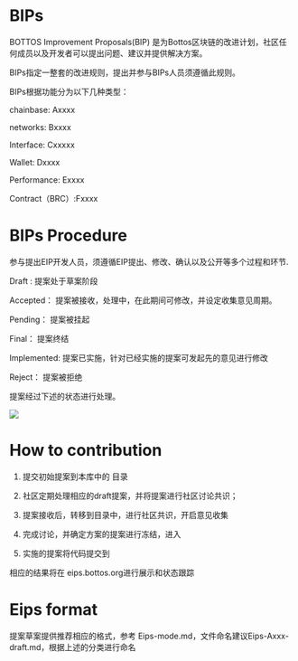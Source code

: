 # BIPs
BOTTOS Improvement Proposals(BIP) 是为Bottos区块链的改进计划，社区任何成员以及开发者可以提出问题、建议并提供解决方案。

BIPs指定一整套的改进规则，提出并参与BIPs人员须遵循此规则。


BIPs根据功能分为以下几种类型：

  chainbase: Axxxx 
  
  networks: Bxxxx
  
  Interface: Cxxxxx
  
  Wallet: Dxxxx
  
  Performance: Exxxx
  
  Contract（BRC）:Fxxxx
  
  
 
# BIPs Procedure

  参与提出EIP开发人员，须遵循EIP提出、修改、确认以及公开等多个过程和环节. 
  
   Draft :    提案处于草案阶段
   
   Accepted： 提案被接收，处理中，在此期间可修改，并设定收集意见周期。
   
   Pending：  提案被挂起
   
   Final：    提案终结
   
   Implemented: 提案已实施，针对已经实施的提案可发起先的意见进行修改
   
   Reject：   提案被拒绝
   
   
   提案经过下述的状态进行处理。
   
   
![](BIP.png)



# How to contribution

  1. 提交初始提案到本库中的<draft> 目录
  
  2. 社区定期处理相应的draft提案，并将提案进行社区讨论共识；
  
  3. 提案接收后，转移到<accepted>目录中，进行社区共识，开启意见收集
  
  4. 完成讨论，并确定方案的提案进行冻结，进入<final>
  
  5. 实施的提案将代码提交到<Implemented>
  
  相应的结果将在 eips.bottos.org进行展示和状态跟踪
  
# Eips format

   提案草案提供推荐相应的格式，参考 Eips-mode.md，文件命名建议Eips-Axxx-draft.md，根据上述的分类进行命名
  

 
